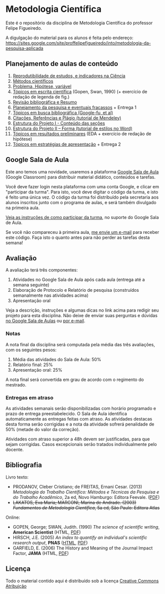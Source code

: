 # Metodologia Científica #

Este é o repositório da disciplina de Metodologia Científica do professor Felipe Figueiredo.

A digulgação do material para os alunos é feita pelo endereço: https://sites.google.com/site/proffelipefigueiredo/into/metodologia-da-pesquisa-aplicada

## Planejamento de aulas de conteúdo ##

1. [Reprodutibilidade de estudos, e indicadores na Ciência][Intro]
1. [Métodos científicos][Métodos]
1. [Problema, Hipótese, variável][PICO]
1. [Tópicos em escrita científica][Escrita] (Gopen, Swan, 1990) (+ exercício de redação de legenda de fig.)
1. [Revisão bibliográfica e Resumo][Revisão]
1. [Planejamento da pesquisa e eventuais fracassos][Planejamento] + Entrega 1
1. [Tópicos em busca bibliográfica (Google-fu, et al)][Busca]
1. [Citações, Referências e Plágio (tutorial de Mendeley)][Referências]
1. [Estrutura do Projeto I - Conteúdo das seções][Estrutura I]
1. [Estrutura do Projeto II – Forma (tutorial de estilos no Word)][Estrutura II]
1. [Tópicos em resultados preliminares][EDA] (EDA + exercício de redação de hipótese)
1. [Tópicos em estratégias de apresentação][Apresentação] + Entrega 2

<!-- 1. [Indicadores em Ciência][] (Hirsch 2005; Garfield 2006) -->

[Intro]: Aulas/MC-Intro_4em1.pdf?raw=true
[Métodos]: Aulas/MC-Metodos_4em1.pdf?raw=true
[Revisão]: Aulas/MC-Revisao_resumo_4em1.pdf?raw=true
[PICO]: Aulas/MC-Prob_Hip_Var_4em1.pdf?raw=true
[Planejamento]: Aulas/MC-Planejamento_4em1.pdf?raw=true
[EDA]: Aulas/MC-EDA_4em1.pdf?raw=true
[Estrutura I]: Aulas/MC-ProjetoI_4em1.pdf?raw=true
[Estrutura II]: Aulas/MC-ProjetoII_4em1.pdf?raw=true
[Referências]: Aulas/MC-Referencias_4em1.pdf?raw=true
[Busca]: Aulas/MC-Busca_4em1.pdf?raw=true
[Escrita]: Aulas/MC-Escrita_4em1.pdf?raw=true
[Indicadores em Ciência]: Aulas/MC-Indicadores_4em1.pdf?raw=true
[Apresentação]: Aulas/MC-Apresentacao.pptx?raw=true

## Google Sala de Aula ##

Este ano temos uma novidade, usaremos a plataforma [Google Sala de Aula][GC] (Google Classroom) para distribuir material didático, conteúdos e tarefas.

Você deve fazer login nesta plataforma com uma conta Google, e clicar em "participar da turma".
Para isto, você deve digitar o código da turma, e isto é feito uma única vez.
O código da turma foi distribuído pela secretaria aos alunos inscritos junto com o programa de aulas, e será também divulgado na primeira aula.

[Veja as instruções de como participar da turma][GC-entrar], no suporte do Google Sala de Aula.

Se você não compareceu à primeira aula, [me envie um e-mail][e-mail] para receber este código.
Faça isto o quanto antes para não perder as tarefas desta semana!

[GC-entrar]: https://support.google.com/edu/classroom/answer/6020297/?hl=pt-BR

## Avaliação ##

A avaliação terá três componentes:

1. Atividades no Google Sala de Aula após cada aula (entrega até a semana seguinte)
1. Elaboração de Protocolo e Relatório de pesquisa (construídos semanalmente nas atividades acima)
1. Apresentação oral

Veja a descrição, instruções e algumas dicas no link acima para redigir seu projeto para esta disciplina.
Não deixe de enviar suas perguntas e dúvidas [no Google Sala de Aulas][GC] ou [por e-mail][e-mail].

[e-mail]: mailto:prof.felipefigueiredo@gmail.com
[GC]: https://classroom.google.com/
[Texto e orientações]: INTO/Trabalhos/MC-Avaliacao_parcial.pdf
[Gráfico de dispersão]: INTO/Trabalhos/dispersao.png
[Histograma]: INTO/Trabalhos/histograma.png
[Boxplot]: INTO/Trabalhos/boxplot.png
[Dados brutos (CSV)]: INTO/Trabalhos/MC-avaliacao_parcial.csv

### Notas ###

A nota final da disciplina será computada pela média das três avaliações, com os seguintes pesos:

1. Média das atividades do Sala de Aula: 50%
1. Relatório final: 25%
1. Apresentação oral: 25%

A nota final será convertida em grau de acordo com o regimento do mestrado.

### Entregas em atraso ###

As atividades semanais serão disponibilizadas com horário programado e prazo de entrega preestabelecido.
O Sala de Aula identifica automaticamente as entregas feitas com atraso.
As atividades destacas desta forma serão corrigidas e a nota da atividade sofrerá penalidade de 50% (metade do valor da correção).

Atividades com atraso superior a 48h devem ser justificadas, para que sejam corrigidas.
Casos excepcionais serão tratados individualmente pelo docente.

## Bibliografia ##

Livro texto:

* PRODANOV, Cleber Cristiano; de FREITAS, Ernani Cesar. (2013) *Metodologia do Trabalho Científico: Métodos e Técnicas da Pesquisa e do Trabalho Acadêmico*, 2a ed, Novo Hamburgo: Editora Feevale. ([PDF][Livro-texto])
* ~~LAKATOS, Eva Maria; MARCONI, Marina de Andrade. (2003) *Fundamentos de Metodologia Científica*, 5a ed, São Paulo: Editora Atlas~~

[Livro-texto]: http://www.feevale.br/Comum/midias/8807f05a-14d0-4d5b-b1ad-1538f3aef538/E-book%20Metodologia%20do%20Trabalho%20Cientifico.pdf

Online:

* GOPEN, George; SWAN, Judith. (1990) *The science of scientific writing*, **American Scientist** (HTML, [PDF][PDF-gopen])
* HIRSCH, J.E. (2005) *An index to quantify an individual's scientific research output*, **PNAS** ([HTML][HTML-hirsch], [PDF][PDF-hirsch])
* GARFIELD, E. (2006) The History and Meaning of the Journal Impact Factor, **JAMA** (HTML, [PDF][PDF-garfield])

[HTML-gopen]: http://www.americanscientist.org/issues/pub/the-science-of-scientific-writing/99999
[PDF-gopen]: https://www.georgegopen.com/uploads/1/0/9/0/109073507/gopen___swan_sci_of_sci_writing_am_sci_1990_.pdf
[HTML-hirsch]: http://www.pnas.org/content/102/46/16569
[PDF-hirsch]: http://www.pnas.org/content/102/46/16569.full.pdf
[PDF-garfield]: http://garfield.library.upenn.edu/papers/jamajif2006.pdf

## Licença
Todo o material contido aqui é distribuído sob a licença [Creative Commons Atribuição](http://creativecommons.org/licenses/by/4.0/deed.pt_BR)
